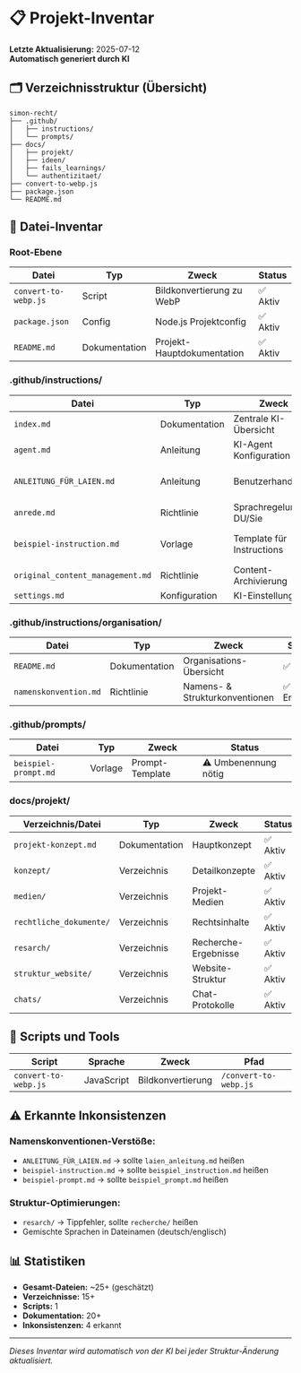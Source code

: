 # 📋 Projekt-Inventar

**Letzte Aktualisierung:** 2025-07-12  
**Automatisch generiert durch KI**

## 🗂️ **Verzeichnisstruktur (Übersicht)**

```
simon-recht/
├── .github/
│   ├── instructions/
│   └── prompts/
├── docs/
│   ├── projekt/
│   ├── ideen/
│   ├── fails_learnings/
│   └── authentizitaet/
├── convert-to-webp.js
├── package.json
└── README.md
```

## 📄 **Datei-Inventar**

### **Root-Ebene**
| Datei | Typ | Zweck | Status |
|-------|-----|-------|--------|
| `convert-to-webp.js` | Script | Bildkonvertierung zu WebP | ✅ Aktiv |
| `package.json` | Config | Node.js Projektconfig | ✅ Aktiv |
| `README.md` | Dokumentation | Projekt-Hauptdokumentation | ✅ Aktiv |

### **.github/instructions/**
| Datei | Typ | Zweck | Status |
|-------|-----|-------|--------|
| `index.md` | Dokumentation | Zentrale KI-Übersicht | ✅ Aktiv |
| `agent.md` | Anleitung | KI-Agent Konfiguration | ✅ Aktiv |
| `ANLEITUNG_FÜR_LAIEN.md` | Anleitung | Benutzerhandbuch | ⚠️ Umbenennung nötig |
| `anrede.md` | Richtlinie | Sprachregelung DU/Sie | ✅ Aktiv |
| `beispiel-instruction.md` | Vorlage | Template für Instructions | ⚠️ Umbenennung nötig |
| `original_content_management.md` | Richtlinie | Content-Archivierung | ✅ Aktiv |
| `settings.md` | Konfiguration | KI-Einstellungen | ✅ Aktiv |

### **.github/instructions/organisation/**
| Datei | Typ | Zweck | Status |
|-------|-----|-------|--------|
| `README.md` | Dokumentation | Organisations-Übersicht | ✅ Aktiv |
| `namenskonvention.md` | Richtlinie | Namens- & Strukturkonventionen | ✅ Erweitert |

### **.github/prompts/**
| Datei | Typ | Zweck | Status |
|-------|-----|-------|--------|
| `beispiel-prompt.md` | Vorlage | Prompt-Template | ⚠️ Umbenennung nötig |

### **docs/projekt/**
| Verzeichnis/Datei | Typ | Zweck | Status |
|-------------------|-----|-------|--------|
| `projekt-konzept.md` | Dokumentation | Hauptkonzept | ✅ Aktiv |
| `konzept/` | Verzeichnis | Detailkonzepte | ✅ Aktiv |
| `medien/` | Verzeichnis | Projekt-Medien | ✅ Aktiv |
| `rechtliche_dokumente/` | Verzeichnis | Rechtsinhalte | ✅ Aktiv |
| `resarch/` | Verzeichnis | Recherche-Ergebnisse | ✅ Aktiv |
| `struktur_website/` | Verzeichnis | Website-Struktur | ✅ Aktiv |
| `chats/` | Verzeichnis | Chat-Protokolle | ✅ Aktiv |

## 🔧 **Scripts und Tools**

| Script | Sprache | Zweck | Pfad |
|--------|---------|-------|------|
| `convert-to-webp.js` | JavaScript | Bildkonvertierung | `/convert-to-webp.js` |

## ⚠️ **Erkannte Inkonsistenzen**

### **Namenskonventionen-Verstöße:**
- `ANLEITUNG_FÜR_LAIEN.md` → sollte `laien_anleitung.md` heißen
- `beispiel-instruction.md` → sollte `beispiel_instruction.md` heißen
- `beispiel-prompt.md` → sollte `beispiel_prompt.md` heißen

### **Struktur-Optimierungen:**
- `resarch/` → Tippfehler, sollte `recherche/` heißen
- Gemischte Sprachen in Dateinamen (deutsch/englisch)

## 📊 **Statistiken**

- **Gesamt-Dateien:** ~25+ (geschätzt)
- **Verzeichnisse:** 15+
- **Scripts:** 1
- **Dokumentation:** 20+
- **Inkonsistenzen:** 4 erkannt

---
*Dieses Inventar wird automatisch von der KI bei jeder Struktur-Änderung aktualisiert.*

